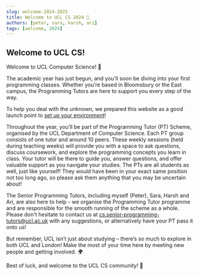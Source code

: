 ```yaml
---
slug: welcome-2024-2025
title: Welcome to UCL CS 2024 👋
authors: [peter, sara, harsh, ari]
tags: [welcome, 2024]
---
```


## Welcome to UCL CS!

Welcome to UCL Computer Science! 🎉

The academic year has just begun, and you'll soon be diving into your first programming classes. Whether you’re based in Bloomsbury or the East campus, the Programming Tutors are here to support you every step of the way.

To help you deal with the unknown, we prepared this website as a good launch point to [set up your environment](/docs/set-up-environment)!

Throughout the year, you’ll be part of the Programming Tutor (PT) Scheme, organised by the UCL Department of Computer Science. Each PT group consists of one tutor and around 10 peers. These weekly sessions (held during teaching weeks) will provide you with a space to ask questions, discuss coursework, and explore the programming concepts you learn in class. Your tutor will be there to guide you, answer questions, and offer valuable support as you navigate your studies. The PTs are all students as well, just like yourself! They would have been in your exact same position not too long ago, so please ask them anything that you may be uncertain about!

The Senior Programming Tutors, including myself (Peter), Sara, Harsh and Ari, are also here to help - we organise the Programming Tutor programme and are responsible for the smooth running of the scheme as a whole. Please don't hesitate to contact us at [cs.senior-programming-tutors@ucl.ac.uk](mailto:cs.senior-programming-tutors@ucl.ac.uk) with any suggestions, or alternatively have your PT pass it onto us!

But remember, UCL isn’t just about studying – there’s so much to explore in both UCL and London! Make the most of your time here by meeting new people and getting involved. 🌍

Best of luck, and welcome to the UCL CS community! 🥳
